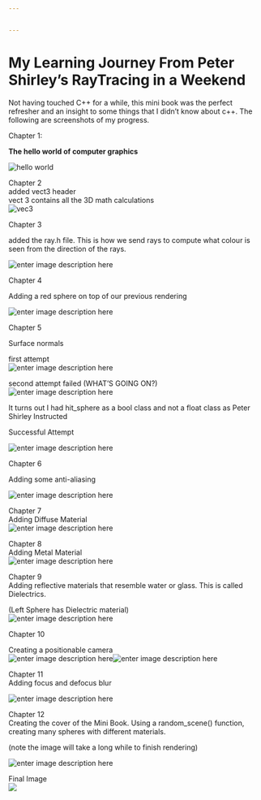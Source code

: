 ```yaml
---


---
```


<h1 id="my-learning-journey-from-peter-shirleys-raytracing-in-a-weekend">My Learning Journey From Peter Shirley’s RayTracing in a Weekend</h1>
<p>Not having touched C++ for a while, this mini book was the perfect refresher and an insight to some things that I didn’t know about c++. The following are screenshots of my progress.</p>
<p>Chapter 1:</p>
<p><strong>The hello world of computer graphics</strong></p>
<p><img src="https://lh3.googleusercontent.com/5N51BnsFgLIWrtiIBC5_lNPkcTlcOuVVdP6xtYmtD6at5LLETK_rzV0UK1WZxe5aLXV07PbjRrtmuJMEYo23LWE3wHCmyLJADL3GNagw5q9sUhLJFuI3H0X_NEzhARSUNdl82pSZKkN4kJEi7Iz0LdrB41Rc9yiuxdl8C0yOqTz3tKfwwo2AL95yDsp0DsZC3s36xWk0-0I1LggevK-8pZbjD3i36Oc8IS8ExAo3MyuJ1ZqS23Hs-3hwSGre3bWEKO-qjcfzOaofrYr_3vBAzhQR2-L6mdHV7g9IuE0_dd_0AfElora9LQtYW8trdBFjtK02cnQl7nE_UWyFUs-1vXD-z_BdP7pstcOxEU9YMp-Z1OzfHhYxP_yFxD2UV-bWNpHkp9b0YC40lpcxjDx-5ZTmqTRYN7NCPmdjrEiHMjEuAk54wO_JEXE-GCu74dfupAywHbgJB1xPXfKuJQ0RANuJiJWF19pZNG71MLolHBgVuCTMnFlITDQ9YL4a6ywoAW0liOC8RYodz4kys7Ud2OnUbLcW1uRheKeSTsZmC2lZJFeV5mohwredsUsefuW2prpvPuBznjU8Z_F8rOFAO6cSsvd9F3-3I1cJ31dmiGR_vu5LjwVkmVd-mUbAKzZS6ROHpmn7nsxJIzjDaamJw7BjXurSWOc=w1804-h1368-no" alt="hello world"></p>
<p>Chapter 2<br>
added vect3 header<br>
vect 3 contains all the 3D math calculations<br>
<img src="https://lh3.googleusercontent.com/bKt-KR8s_uXrctFeIYoQ2WOQEMTFt_yqbPhQZYgCzGSJuEwPeMy4kvlbB0XARioA6fTy5eS_vM2SkZNEbd9w67x9wvjxtGOASz58SjTROAQI3pcHfVKqw42TzT7irxmzQqVW55oLEChk4aPMUGfXy2XFMy4l0vHYnA0ogmocW7gXkbwZi4tiBiKYadJqbML11QGJZ-Rijy1_t5Noy5aDvi80Mw1aDry0G0xrJjLS3pSQexOuVzEXtiSnKknGwfuBbovMiDKgNtl6NB2yFoux1r-eLZe6dN3BJvESh1wX9ZAsrS7x5Hbc0f7GNc217lgKw8V6sbdHVxW55oXqutN1zIJQvX7fZctQLMQAoF4ZjPDmoXjZZSWFj3sgHWFGEX50OKCgALkHQ7AcD42Kc2CCyJvi2lU0gT-HR0hdjJH6D6C5FFC4cF4biPL4EbJbSJGhHhg_m2aV7LIvriNckjJzZzWoHF6UsygUSg7hu8H-iAL6h__00jCJsKMc0rZskLQCLEsy7cpr7pqvKHHqE2V0_O5X5BG0WE7qKdEHXcItWNkZJemBmjiu-gd7lriZVw1upcRlGtZMMBwGBdEoA1rYBTx23B_iMMYov5HWKy8gYhIE9wbBewnXcgsG08akPe-WpyxmQQlbqjbTKzHpsT0DGe1rhdtJQ1c=w1462-h1490-no" alt="vec3"></p>
<p>Chapter 3</p>
<p>added the ray.h file. This is how we send rays to compute what colour is seen from the direction of the rays.</p>
<p><img src="https://lh3.googleusercontent.com/K67490LGQ4lGtjfaJVAi8O4Er6uEewN2REMQhb5MtM_xNsJFdkEmjV0ugpkJDA5s6Gx7mCQzFwRg4SRN_BUOzGxtcV2GmAfA8QCfD7rRBpwWYCUqgIiHPbb6hF8BooFf-43x4Ucl-0-QQZHxXVuoTD-C6DurR3Qki8GQQIdKmHDYFX_XNQcvpYIFvH4tNP-0O7ujTtibO03U0U-CP3GBLjvbK87ZBzs9Gu6XwF2v1zXdeRDbZJejJvfXlupokpRdss30FRTmJh2r7u2FCf6uZ8Otc_L-0VmQavVexL3zEZmUw-ZO2S3U2JeK80rxTETr7PL42p2l5Eqh4i2qsd5yJLTY03noRx9mUdJS7aT1TQV6QiivaOYcCIm8VWvq4UdeN11fXEioaqxT0wQUX8vRCD3gGUwzYRIjvi4EthU_NkxSjLmh7mdjnCp_pDgCqrRdIFyVZhea7cKwUbriiQoyow8ygXanJtBzls_5U1HVHmsrxYE6T4cFx6GBmnFsuC7ZzVYVZrwTR8jYPG7HNYMpqxQ_ZspWP7UeY7xtkeTG5teqJuo87zW8W60JRfcIGnx0v7EqT8mhu9OeSC4EVm7e4b5vzqOHytHdkntDIeTdQ4Zv8BY4RgWjZX-uLeQUB2CLXc5oC6Km_9Xdg62kpUY5Vp2rV3p_Gsg=w1910-h1590-no" alt="enter image description here"></p>
<p>Chapter 4</p>
<p>Adding a red sphere on top of our previous rendering</p>
<p><img src="https://lh3.googleusercontent.com/nxLYnvuvuCRAC3GwDdAcDjQCy9de01gRBikccvdAYJfbd9aaDxLZJcOeIzZdWdKeQnG7ymWMeGVSDPkPlqtlEuiI6v17Kf4WvUh3YKflZP_h2D7o8tarWPK26-dGa9U3W8lpEJZMrrF3Ag3a8hU8BmsfWWQR28Zcwkmf7tOBCuQFp6lCb3P_f8Ow9ssnZGYLjFfw-h8q_PTTUhfDbTWmrB32QuU5WkeeUcCB-GaFA7NlG_UzdEQqIfhtkkP4hvYVtymTLx6WFt2CFjSpCd4eqglXswP5xfgsF3qZYZ-pMn9nmOlun8AUzLONb95ZSHvCR9vOaYdRiQfPuyOmnSkMHjJqI-sMR2D02U6725rtHBY7qhNve0aad66CUKCKUXE-x5qgCRIghCUmh_t-PtDA5IX7k8wKou53Q9MM79NNdsiKUsyUx_YCtA_TCBSjoptjhxeS33HNqEPwmBfRxYZXjSdFbSYfVbBBw-ZmA0AhPq7Ibn90VcoGQSNUjh2RdgNffABpoHbPldrvdjfM39NEQipE1eDhqsUP68nqeKQ7KDwLTSMyt2GgGI_rgncm4O7RJsgj8MAtCyGv0QMfM1nzLQUE8TFcf9WEK2I_h10PtGvSIYE7IdftL3DQCLpdfsVTXt5o_S5CqvXhCQOu-YGJsu7Gkm3NrbY=w1688-h1606-no" alt="enter image description here"></p>
<p>Chapter 5</p>
<p>Surface normals</p>
<p>first attempt<br>
<img src="https://lh3.googleusercontent.com/G36921wA7QOeQlMtBVRxD3TR7ipHbkQCtwxgBOtBW0_EFS4BsF3FsSK0YY6rOLOMhy8WBY7vbFgWaDCUPwmATKXwSBkg4eluLmKzeFJsPRzN-dchW8h0vJPG95f73YOAbdWc_DutTHyJLLJFRgIBFRlH8a9lxat4EnaOiCITXdlXMvWIEa0c5GXnDM-AYtVYTNOlq99YEOO9H8OMosepOX9FVJHY2Wa5zX8R7FXhkZ1FuFD-sZPbglg6jhdyj60SXBQOFayFkehN4gyKci1ws_JBPGb_k5wgJOwcuj_VXcxZ2zToeNic0-RD7yszm9mdYkjZNb8ORASeoZ4MFdyfv54ms8Qotj_kpVYZDDDH7g0nTUUdXpnoD43q1kXEzSuSLoWLxic7NqYPWnQSGqV91Y9E-EiC1hwHVI03vDKXQzScl3ZoGrEsGCDPlXaWiH6eNt8JpBVfXP7w-ioP0Ign22WOqi83GIJGbVdD6bNSWDcQ2C5ef_w2RXq1YJplzORl24Pz-m3qAQfSnwnQ0lFZAbhhjAbUkdiVEbhzmrqWwtQ3SJcsWK-8I9YIxY6_Lzn1T0PDjRN3vBSU5NasdLcZSEd4L19kd7VjDkxThqvg9tmQn8n76lmahZleBbrXXi1jD-uc9yBTW2AqBbGzV441fb4xr_w5ev4=w2670-h1606-no" alt="enter image description here"></p>
<p>second attempt failed (WHAT’S GOING ON?)<br>
<img src="https://lh3.googleusercontent.com/EYB0lbCLliiuCqh_f1VfhBQGFqSicMdse0md3Me_4wMfDMp6AlDtXAH1wEpGsemADTdHRjvdXDakX4KRUNb_4D8WHYCmu_TfMjWw1Q6x_YSxJMHZT94ZYZwnweuRAjiuRbf39GO6RoWz4Kd-rl6OfCY8bBAQAEXMiwJsSC3Jxmvs3u7wXBMELbQCUVIqwIRCSJp4he2n2lRY9G4RZQ69xcVqra9zONOKT54La7Vz3FXw8l-8KwWEnXukzIwKXIHfhBx8uYywgRbmnY3sN2tdfQEOhHp6cRqCumnI_CN76ybmNpxNET2y-eqeeczhEYh9ujCrvvzLQFEDrz38URRA4z88bImCgvaZcSLomDB9HdkBAYOOILAkUpo47PVgg5g_6SV4Wx_l2-bCgREAzGRHQfO7Ce2oDbStrG_i35w1tji9JJS54trsNt8bUWTqudFhPKcs_OPL27yx3149mHcSXTseluzGaERQasxKtzJiR2XfrqIhx5huUevltLjYXQs1aZvazPi9tNhluaI9NJzuZuVG6NA3kCpTjIy23ES-MriBRCLRGoqg-g1A322rdWT6ufPdhQA1kn4GZmOHAYWYxMCIhXoWxnKyenJMtqOOz5nr4NSPdwXM-ZS4pyqrZOj4yt6SnjQ7rRM74uklFP-OgDDW70RIxmQ=w1752-h1606-no" alt="enter image description here"></p>
<p>It turns out I had hit_sphere as a bool class and not a float class as Peter Shirley Instructed</p>
<p>Successful Attempt</p>
<p><img src="https://lh3.googleusercontent.com/eYfrbNq3B7fxadVJiUIYe0c9nD9QYY2Z5Gwnpvr_MvlAF21A-L3sfqdu_whI6OUcKtR2JqBgbI35dNyjSa0Uagrv03fGSKNP4En9WWbyze3ITL7gAD9BFlIFLYlXBz4pk9rss4bIzow25M5A8n7mjoCaYIDppdDz-9X9BMuVsBo3Bou1YnwR1QTxys-JqXEBMFEIkyJ-AfOyOGMWOblrxiVchRC6r9edszSwL3431iRi1Y81Z9C65TQI5WjRbZqQTOmvsDnidudrmCsKrW8c8NAsTcf9DH-9CqlwtDARmjQ4fdRQ4xVfTAD8nNyc6T3Z8p_gdv9WuNPEtI3DoGa-cslOjR9Hw0tc71vILLLz84bWzAISr2LUqWgGvZciFyf6QGVQUoBdxYWBxKK7BYd0jnBc2is4mYRIiubis6k2UKAGHlzRN8i9-ZufWCmyy6nHWRK9Zi8BPfRMMFi3_mExDc9BcmqOCuhGDeOLFMi9M6CYdrzEnfBX5Gs4TPdqD2-cbA0_e6R1zTcELg7cB28O87Wo_k8ud_H_X6-XlYLFCSv6wRq2_A1LXQKTwj1X4VG8YHCig2_k1F8q5KJLB9S3G_2-9wBLSFvPzaYhtkrg42XIYCKTti1mJl3gkNHHawHIMeGjclbbwMgTDNvOvCNjCZKvwPDCDdM=w1668-h1606-no" alt="enter image description here"></p>
<p>Chapter 6</p>
<p>Adding some anti-aliasing</p>
<p><img src="https://lh3.googleusercontent.com/QtZGxtoTn-opavG-Mlv1lqfFvroRVbKAWroiq7dzqY2LbMu7BU_HYdhcksV0aDWRk50aGeoNEkuQhI9MSd6aWC79kZPrKCSPccJPmhSITno2wE6PgMpabLpEQjgQ1tnhLw-2yki79eAhGfRMXkKFOYgFfGfEgK_l3EcQdrChFw5iZ5npRPNW4WIWL8mJ_8SPLIkdzWhxg9M43JLXlMCwY73Ix9zB5ngxAd1gBrUBCrYkZqQFgayASSsB2U61LJNfnw5U5p5rxN52bsxS6dXC5Uu6DXz1AemQdoUxYBbVJxZtAyweJa7L0VH-slqexuVVk96IuazbMmPILPbBM8_P-UztGgCJm6GeKeNPrsGtMG6Q_OrR25FdOBVD2rvrnkHk9b0y337bW12mR5GutaDpYKdXvhLdzNM8lREI9zdogSvgysVIbyvzZZ2fhP3l_SQP9mKybw1zTCCS1Y_Y0A_gyq-TcdgG0hKcYRxhQUU05PCKhgi8DAmURJfv0XP4QzeZPEr_awQnbYNiCM3Zn-Uahp9yyaBPh0fFx6AukxKEybIxdWGrlHGz9H8NDGnI_yBEwWc13543H08vDbus34ufaQX5PWGzaDroHc5tb88p-YzYfYvMrTa7nNysjQgZtpwWYGFWZc7h-G8Wt0QtTfe8aBd9ev0-ea8=w2546-h1606-no" alt="enter image description here"></p>
<p>Chapter 7<br>
Adding Diffuse Material<br>
<img src="https://lh3.googleusercontent.com/sxLMAdXybd6vz7DTT7x7kaGLx4FrXsZtLm6Hz0TTZcscJ2mfFoMRK_nku4Uo4yVSw6GDU58eiy44AKYpxuApae_LrtZyYluJ7554x6Dx5T2gGjiVi93Q_cIRLJdmPBYNYMbMg3_DaaQTCMS-n8WPwzg8_xd9nVd_9CKkniyNAQazLApXZPMTai-cYiVECmMR4TWIcrOClk1IWs4vOrrt-9VbUsM2dOgdWgpbAhKUEQZra1tz7qU6CFgqjD7xwgyZsfISIKw-qZ38Dv9oHc5CEedMTlLZifNpbzBEkNyo0GlLHxCH7tcB1ejsaoxB0vZl-kN1kDobrQPXlr3D1w2kK59oe_tUsLiLAsEYTPVYz-XKKFbo7CWo7GgBkZcnmCwcaz62evhAS3NpfJ1_9cXyfWLgyjVikUuoXM-Dm7ZcQw-kwfcE96v2TiJF4aiKWRIEL9qVca_vb1pftA7er0hxNGJWSLl2SqCL_2zpVFbGLgVdEVgQuBnLGePDnP5Z8uGzij8T0W1PDDf4huUXhmNGSip8UJvXyFGZuP2p_HLpRpORNTF0jcKzMJVYk0Gzph362Ncv1I5OfS-s8jz0VceJ6t_JqIFZ2W4eeGIlfz6pEHQSDJgNR5lAjNbxvMKGQTsAIetdmZCh039xb1BQGhg6KMGlXCh50ZQ=w1852-h1606-no" alt="enter image description here"></p>
<p>Chapter 8<br>
Adding Metal Material<br>
<img src="https://lh3.googleusercontent.com/TauE578tKd81syeWsCXs6Kqw2zsN3TtcjgEkL6oCgAEJTHCSxctRsP3ZTRh9zbC4kOdlD8XNuqWXE2kOLpOMempaQi91p6I-VREdBNvWGcIbQ2iDPZuJI8euKxDzl_IZViN4VxVXTZCXkWxJ1VstiR5QyO0eob9uzk2Sf7LFVTmrIhPahWDOhEe0hH0lEXRZGuC13dR5IbEsjSOzH7AxH8qhwtkccH_bqljUnugWk0QSqIaCiH6cotKvSa9mJW16GEQJWZWOeukQDo9Re3Juk5eBbGEPpxDVeKpM6nIeMxhSHLRbeb7h0T_mbdVaAPJ9PiZLOSUD9mzWPV4olToFqaBK8ppLmQbSY5hF3XR1D1C6oqKbeU3UD8SL6-2zfWlJxUk6ZX43HDsfIWoPYZtkGYhWR4hz7h_9m44TbPTSBUpGB7gY0tfCj1bid8LDoQOm7rObN8zF-8mOdICXrdHtqLPAqPJaFvX8-Mya_ilKdGx-foJtJWGEIm6rH098AmhyjPDXXH1nRyhkuHrJywKeB8bjs0VsEftz7uNfj55xe-cET9hzl3b4a440CjvzbQazZBVG8qpORu0FxEAigM6rvhTPo5eYnJzPjwGdIstIgRqgxvungIBQkzNiXM8V6M7sqJ0s8ZzHxLaU1fbUbxbj59SKyT07fSo=w2186-h1606-no" alt="enter image description here"></p>
<p>Chapter 9<br>
Adding reflective materials that resemble water or glass. This is called Dielectrics.</p>
<p>(Left Sphere has Dielectric material)<br>
<img src="https://lh3.googleusercontent.com/_kyr9lHmeo4ELe9ypzJe-MYVFdRfT5iWeQwUQ_eeE1DD_IDWacxgZc5PJSn1sIeWCL_Bk9-UDBmJHLFT7Uoa_IBX_qLt9MObxUJvQv8O4WEipWWp4LZViJcd1nTChr8ZhTcMWgLnHRZAQ6dOAb1x_io4BXlbHfo3JnVgKWdKDg5DQuEoBFIL9JRUBq9u4MQoyZrsCIT_erMr_Bd07mzwl1EHJohTdTRjFrYC2ujRWlMueCDBgH2E4x7DkuDLNmLRYctTaWU5xslRFlv7r6vO8AYzuezq0POZV9_Ero51ujv5v5FdrzNE7vPOw66fLMVyZvlPKg0I6eccXsXFLz2ZER0q38Acv03jgUJP764kj7nKhd-g5krbwzd_Q2egbD5p8qlen5t7eBrLSOqY63bnltdfvddEtHDpvlKhf0kRBdcXCaNTrnRe239zOVPOwXXXaTsHMFttFZ5fstFHMmjekCCK0C8qODwAeIky8km0b8jYjCTqsvJgjZo2CZpIySrzrgLfxMmLcOVYtL9Yh8H56sZgI793Nwec5C6XjpEUdCgxo_GdwntCrM6ShM81jmtYLZ_4sAhliPSJM3scGOK0Qj_almddh9xWJ7Sh_2MTu5ipi9Gx5ZwkNZi9zLB_-_mzGN2B1WmhTRX3VzYxwwzkMhxn8Zj816s=w1506-h1034-no" alt="enter image description here"></p>
<p>Chapter 10</p>
<p>Creating a positionable camera<br>
<img src="https://lh3.googleusercontent.com/oYYNYnbzdyXNroCMzgG9ECoEg_Bq0o9uYEM6T1PgNpyDnuZQxaC84GYMOjcDOfgsO9yEB1rWKxgQUJPH-JrGsx8owJk2Ia8-y7W0vmUCCsh2NYK2CqjZ5KNmttWzsFyjabRJRHiWj1dm5wRbq3U9dweEj6aZixr-z-rtUJNt20BTZmBbb_gOCb5UCGUx_FSiFhiyyzYlOGDvBj78iVrFdWJ4ywOlR-0GuRiYgqjIpCUu_qQGzr-S3JGrYxIXt1KbFVMZCh5DTsUmsSFcjMHczcrL9NA4NTgvQ67NGst0OAveBVaCNbbAiEA1j20xCr-aOTkTFSSVvoS5u9BW-mXGjA-GtDd3hiOS-03DrizcNRpoGlQNpMwHmZUyTAc3G_8xfh9Y58x7QmG2xwclAxrKTK5up0B5u6P7rxllckGEG9qC_2nqfc0QpwGpS2aQ7oCHla6BQN2YaX3RuQ_JZPgfrh5oIswuIgW_Mr4SPVikZ1l_mTetaoDWTnzVfQ3UXabLqA8Z-wdPcjcfyKrfllGuE-9kz19xBCMN5DNSGJuedwC7NH67Akzgt8w-31jU08qqohbJFI8LriCeWj8Yno5aKxmAKST_l9Lnpi2fRuXRHa6HZmpGvpPte6Tmpz8wtnzIfjnMM7IdGfj8pkwmW6L__P13camq8rk=w1790-h1606-no" alt="enter image description here"><img src="https://lh3.googleusercontent.com/MlprrgeQS5LlstKPJd7QZTHA896KBoAZNdKDEYL2Y6ojWqgZkNN438SbvM4oJ_PH6fBi2uQ_tYmyuIUWeNWOjiTstLql-_6fJifWnmw_JTcMo6hf9TJpaYXsHy2iMh5E2iE61-fhO-aWC0KMG-nCldvBUKkEVFO4ILkQcUHQPaA_YXw1iE9Kuk3gvUU723DFqhV8BCFxuiofmIAiSmU4vA5k4q9ULbwLbAJDvqwlK3NPrfF9MT4GzPMTO3o_D_boV4T6SzoOoSD7wAqoJN8DeTHDBwlT3TEHWPK9FdRy_LO1ywOjG3o5zPQ632ks85sfTcgXaGKYdhu6k7FGzYybbPhFSsaofQkNdC-3ogWSzgQJtWc55b5Sb8tpGpcq5ZIuUVQhiNl14r-JYqNhecC0vYKG2YulVINjOXXFV3cJYybdAK9vPz1tdYYjuftrIMSXHlS525WKRNaZnEJVbDRKrPuH8IBbKuGLzCboimVMDGgm5e25OY0SeHsuFVPNP8A5SpeYN0dPTr0YTY6ErenqBezX6uyrUh8bBTkXfBQtZcWVOdJAciW_Uvkqq04hkcskV6VrgzmwEE9QHMgErW8nHQLLBPdCoscn9Xd0eQuhBUOrAPOmTvxPB-iOc3Oe3P7egkzCQ2sKnBDkhFhhbc1s4wu3txOzLqg=w1918-h1606-no" alt="enter image description here"></p>
<p>Chapter 11<br>
Adding focus and defocus blur</p>
<p><img src="https://lh3.googleusercontent.com/qaYougGpW8D5xpbKH77x1Bwg_Mbd5xPpU0XIJjT625GSs-7wG5wD3B-ptw7FCI0Tk2SWrWslvsXMjLk37QMhlXjD2txtKDw6vXhgtrfeUn8m5AcLblYYbeaxJqyXEXEY1cLzftAGMzptdKfFJEwjjpDH8_Xzsw62BaJrl866FMaivFUMsRhMSDpTgbYaJOlXZyxutnsVye6hdy7YYqQ9n1MCiOMoVUAJjITxjN0u6XtV7CinDe4xCvot3DYS4Ev0tZCFuTrNBDBdLoLZnlXvrkGyr2JmP5PsHaMwdn-D6D655K0DiBMpGtv0qWu8ODczEVngYxZ5CUrLJEKbAwO0CMPRKeSF7zFDxTlr8wNCe7I9REljQzIWIvxzM0PnTBhL2hYYunnOPuyajbJ_Olo7yXfLFkkebOJD5EydyKLXPhqATl3flxk3l4kwoPn2AUYvlxp5GD5Fiv6C-tTlvqd8mTHw_84PscMnu4lTrg-XG9dRpbT4wGYbs0tJZrA_vTQw2prcuSecn8ElmmPd4B7d59l3AlNBTe1eCQ6QRS30C1pJ9hXGoNs8FxV280XCJNqK9W3WN63N_qoY2DomrgEtp520_MlZvgcp0gN6UbD5sGY6NUnFDxOtkl5VkwA49Eqnw5VmmiVURDu9TEBaz7X9EkmuQomkbGE=w2104-h1606-no" alt="enter image description here"></p>
<p>Chapter 12<br>
Creating the cover of the Mini Book. Using a random_scene() function, creating many spheres with different materials.</p>
<p>(note the image will take a long while to finish rendering)</p>
<p><img src="https://lh3.googleusercontent.com/cODobGihzfJpeXbYQoXUIMl5MbfxMGsVszBmVNhykCZZv0iRok_YN6sHnVb3rnwaD84dcD67gkm8Rx-ewt-7E6e-LHdbUgBxAfXFBI6x5VVIP9V4Dtl1Jr_FsX_Qyjj6pRXrCKf1YDYiw7Zh0cSj9A2LT4w6MussDB-9cxBSVlHh1PAymeHlmDkC0RXZ0Cw8DktsrBcTubL4axNONpK1Sxxmi4mDeZXoSz11GNzIu1pwKkWaSuwKs6kxmZsoT7Dl0vXrvcfKm_7IMapmeJjJLxtjnbq9LLsyGiOrYwMJCzOPK_Cz9lDAq32rTIYEbGxfJ09dbWnPIw2sWK2xuRotd23hZJTG2ceArhfQ-KblEmwgUeEtYJyVRzA0SF8_LA2Hodh6aizsVzXhI9eI7d4LYAEWKxj33BgQpgHbTcyP9gvJ5GKnDk57Tyt6YOtrugBcLD2D2IuykcMsU2h0mqZkbvj7LI2kpXbWeHe0SY7KF2M3nvjK8gMxIM_Upc1R0N41Ro9ztJBmtN94T714NAd9vJUzFxdaBdFEgbevH3SL1kN4Yh7ga-2AxtSY3ydUInt_9uXtI1qVp_0WpcKCbN10c9nZkPGcvhIQiLILzPskPv3n5B2CJ9wV3GzJRdC_kwt6gMM3MBed7aUOfMNXiemq5XSMfQhdYEw=w2650-h1606-no" alt="enter image description here"></p>

<p>Final Image<br>
<img src = "https://lh3.googleusercontent.com/41kEfmTwCY2Whlhg-WZzTxBkYJ5kZHB3-eag9-77nxIK04eY5WNSF8Cu2MpTfAQuVZwm0hdD6Zm0tQ3EI0yLRp5DFm4-wviAonOYWK8A7c5fZUuU7a-kA8-a_OlfOa0PN3I0DANqdb6RlPKV_Z-tbqaguaMndnq6nAkYE_hMylnlECHhDrHo4ZAaS9OQutBh3aSDUXfh62KJ01ZIQw3Oyorbgg1QH0inBfSOaiFvPoL0aNbV-i_Y1dc5kogrvQ63tLMjcrZ_e_jmLpN7ilUDUpLYTVkmTd5-jG8idpC5sGHlxhR2AjRmtUI4R2PcDZQrUYo2HEOEranJt1f7QlI9rBXTmUiiQ0leDcFaoRxhCJPFBzJ_GkmGsJo1sk24K03aZJilh6aOPFKV4i0vlX0eCzZRVvhc0PcLaFbhzSmVBZQTankwxuYupdQgZBir_yHLAGO8DuP2yvxDetwBtLm3QdHPXT1LqTKXw7y2wINuBoc5gt0rO4nClWbEW7zvpsZaUdr5zQIXxnCTq2vlsl0sBzz0h1LqgLvyoF92Kno41RYrrz2gbgsnbwS-V9pl5m6IN7UhEYBbWM_NFH_Qqik-PMzPChRpO3o7GItKIOqH8bdIAujrQQ-qxpaHvBZGn1Mlb7NlOa7xCUHuEe2bdrE8XjdL-dTANkI=w330-h220-no">
</p>
